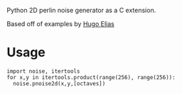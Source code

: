 Python 2D perlin noise generator as a C extension.

Based off of examples by [Hugo Elias](http://freespace.virgin.net/hugo.elias/models/m_perlin.htm)

# Usage
    import noise, itertools
    for x,y in itertools.product(range(256), range(256)):
      noise.pnoise2d(x,y,[octaves])
